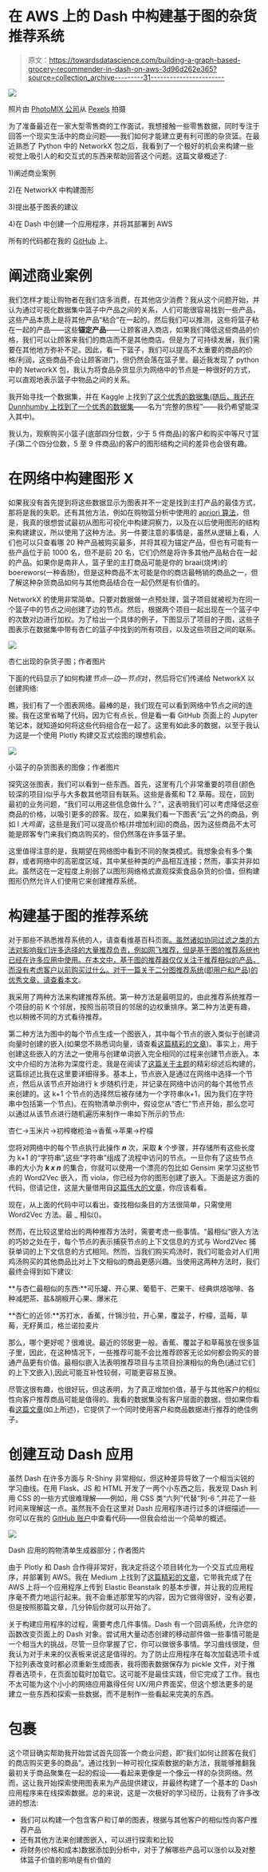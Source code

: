 # 在 AWS 上的 Dash 中构建基于图的杂货推荐系统

> 原文：<https://towardsdatascience.com/building-a-graph-based-grocery-recommender-in-dash-on-aws-3d96d262e365?source=collection_archive---------31----------------------->

![](img/49926d4b4600e8990af2985adff7e64f.png)

照片由 [PhotoMIX 公司](https://www.pexels.com/@wdnet?utm_content=attributionCopyText&utm_medium=referral&utm_source=pexels)从 [Pexels](https://www.pexels.com/photo/vegetables-stall-868110/?utm_content=attributionCopyText&utm_medium=referral&utm_source=pexels) 拍摄

为了准备最近在一家大型零售商的工作面试，我想接触一些零售数据，同时专注于回答一个现实生活中的商业问题——我们如何才能建立更有利可图的杂货篮。在最近熟悉了 Python 中的 NetworkX 包之后，我看到了一个极好的机会来构建一些视觉上吸引人的和交互式的东西来帮助回答这个问题。这篇文章概述了:

1)阐述商业案例

2)在 NetworkX 中构建图形

3)提出基于图表的建议

4)在 Dash 中创建一个应用程序，并将其部署到 AWS

所有的代码都在我的 [GitHub](https://github.com/NeilSinclair/GroceryNetwork) 上。

# 阐述商业案例

我们怎样才能让购物者在我们店多消费，在其他店少消费？我从这个问题开始，并认为通过可视化数据集中篮子中产品之间的关系，人们可能很容易找到一些产品，这些产品本质上是将其他产品“粘合”在一起的。然后我们可以推测，这些将篮子粘在一起的产品——这些**锚定产品**——让顾客进入商店，如果我们降低这些商品的价格，我们可以让顾客来我们的商店而不是其他商店。但是为了可持续发展，我们需要在其他地方弥补不足。因此，看一下篮子，我们可以提高不太重要的商品的价格/利润，这些商品不会让顾客进门，但仍然会落在篮子里。最近我发现了 python 中的 NetworkX 包，我认为将食品杂货显示为网络中的节点是一种很好的方式，可以直观地表示篮子中物品之间的关系。

我开始寻找一个数据集，并在 Kaggle 上找到了[这个优秀的数据集(随后，我还在 Dunnhumby 上找到了](https://www.kaggle.com/c/instacart-market-basket-analysis/data)[一个优秀的数据集](https://www.dunnhumby.com/source-files/)——名为“完整的旅程”——我仍希望能深入其中)。

我认为，观察购买小篮子(底部四分位数，少于 5 件商品)的客户和购买中等尺寸篮子(第二个四分位数，5 至 9 件商品)的客户的图形结构之间的差异也会很有趣。

# **在网络中构建图形 X**

如果我没有首先提到将这些数据显示为图表并不一定是找到主打产品的最佳方式，那将是我的失职。还有其他方法，例如在购物篮分析中使用的 [apriori 算法](https://medium.com/@sawravador/overview-about-apriori-algorithm-a5f20f0a4d39)，但是，我真的很想尝试最初从图形可视化中构建洞察力，以及在以后使用图形的结构来构建建议，所以使用了这种方法。另一件要注意的事情是，虽然从逻辑上看，人们也可以只查看哪 20 种产品被购买最多，并将其视为锚定产品，但也有可能有一些产品位于前 1000 名，但不是前 20 名，它们仍然是将许多其他产品粘合在一起的产品。如果你是南非人，篮子里的主打商品可能是你的 braai(烧烤)的 boerewors(一种香肠)，但是这种商品不太可能是你的商店最畅销的商品之一，但了解这种杂货商品如何与其他商品结合在一起仍然是有价值的。

NetworkX 的使用非常简单。只要对数据做一点预处理，篮子项目就被视为在同一个篮子中的节点之间创建了边的节点。然后，根据两个项目一起出现在一个篮子中的次数对边进行加权。为了给出一个具体的例子，下图显示了项目的子图，这些子图表示在数据集中带有杏仁的篮子中找到的所有项目，以及这些项目之间的联系。

![](img/793fd1ea345c4723479624549934c7e6.png)

杏仁出现的杂货子图；作者图片

下面的代码显示了如何构建*节点—边—节点*对，然后将它们传递给 NetworkX 以创建网络:

瞧，我们有了一个图表网络。最棒的是，我们现在可以看到网络中节点之间的连接。我在这里省略了代码，因为它有点长，但是看一看 GitHub 页面上的 Jupyter 笔记本，就知道如何将这些代码组合在一起了。这里有如此多的数据，以至于我认为这是一个使用 Plotly 构建交互式绘图的理想机会。

![](img/5340dcc87a4e70f323a08eef12ce47e0.png)

小篮子的杂货图表的图像；作者图片

探究这张图表，我们可以看到一些东西。首先，这里有几个非常重要的项目(颜色较深的项目)似乎与大多数其他项目有联系。这些是香蕉和 T2 草莓。现在，回到最初的业务问题，“我们可以用这些信息做什么？”，这表明我们可以考虑降低这些商品的价格，以吸引更多的顾客。现在，如果我们看一下图表“云”之外的商品，例如 l *大鸡蛋*，这些是我们可以提高价格(并增加利润)的商品，因为这些商品不太可能是顾客专门来我们商店购买的，但仍然落在许多篮子里。

这里值得注意的是，我期望在网络图中看到不同的聚类模式。我想象会有多个集群，或者网络中的高密度区域，其中某些种类的产品相互连接；然而，事实并非如此。虽然这在一定程度上削弱了以图形网络格式直观探索食品杂货的价值，但构建图形仍然允许人们使用它来创建推荐系统。

# **构建基于图的推荐系统**

对于那些不熟悉推荐系统的人，请查看维基百科页面[。虽然诸如协同过滤之类的方法对影响我们许多选择的大量推荐负责，例如网飞推荐，但是基于图的推荐系统也已经在许多应用中使用。在本文中，基于图的推荐器仅仅关注于推荐相似的产品，而没有考虑客户以前购买过什么。对于一篇关于二分图推荐系统(即用户和产品)的优秀文章，请查看本文](https://en.wikipedia.org/wiki/Recommender_system)。

我采用了两种方法来构建推荐系统。第一种方法是最明显的，由此推荐系统推荐一个项目的前 K 个邻居，按照当前项目的邻居的边权重排序。第二种方法更有趣，也以稍微不同的方式看待推荐。

第二种方法为图中的每个节点生成一个图嵌入，其中每个节点的嵌入类似于创建词向量时创建的嵌入(如果您不熟悉词向量，请查看[这篇精彩的文章](http://jalammar.github.io/illustrated-word2vec/))。事实上，用于创建这些嵌入的方法之一使用与创建单词嵌入完全相同的过程来创建节点嵌入。本文中介绍的方法称为深度行走。我是在阅读了[这篇关于主题](/deepwalk-its-behavior-and-how-to-implement-it-b5aac0290a15)的精彩综述后构建的，这篇综述比我在这里要详细得多。基本上，节点嵌入是通过在网络中选择一个节点，然后从该节点开始进行 k 步随机行走，并记录在网络中访问的每个其他节点来创建的。这 k+1 个节点的选择然后被存储为一个字符串(k+1，因为我们在字符串中包括第一个节点)。在购物清单示例中，假设您从“杏仁”节点开始，那么您可以通过从该节点进行随机遍历来制作一串如下所示的节点:

杏仁->玉米片->初榨橄榄油->香蕉->苹果->柠檬

您将对网络中的每个节点执行此操作 ***n*** 次，采取 ***k*** 个步骤，并存储所有这些长度为 k+1 的“字符串”,这些“字符串”组成了流程中访问的节点。一旦你有了这些节点串的大小为 ***k x n*** 的集合，你就可以使用一个漂亮的包比如 Gensim 来学习这些节点的 Word2Vec 嵌入，而 viola，你已经为你的图形创建了嵌入。下面是这方面的代码，但请记住，这是大量借用自[这篇伟大的文章](/deepwalk-its-behavior-and-how-to-implement-it-b5aac0290a15)，你应该看看。

现在，从上面的代码中可以看出，查找相似条目的方法很简单，只需使用 Word2Vec 方法。最 _ 相似()。

然而，在比较这里给出的两种推荐方法时，需要考虑一些事情。“最相似”嵌入方法的巧妙之处在于，每个节点的表示捕获节点的上下文信息的方式与 Word2Vec 捕获单词的上下文信息的方式相同。然而，当我们购买鸡汤时，我们可能会对人们用鸡汤购买的其他商品比对上下文相似的商品更感兴趣。当使用这两种方法时，我们最终会得到如下建议:

**与杏仁最相似的东西:**可乐罐、开心果、葡萄干、芒果干、经典烘焙咖啡、各种减肥茶、盐&胡椒开心果、爆米花

**杏仁的近邻:**苏打水，香蕉，什锦沙拉，开心果，覆盆子，柠檬，蓝莓，草莓，无籽黄瓜，格兰诺拉麦片

那么，哪个更好呢？很难说。最近的邻居更一般。香蕉、覆盆子和草莓放在很多篮子里，因此，在这种情况下，一些推荐可能不会比推荐顾客无论如何都会购买的普通产品更有价值。最相似嵌入法表明推荐项目与主项目扮演相似的角色(通过它们的上下文嵌入),因此可能互补性较弱，可能更容易互换。

尽管这很有趣，也很好玩，但这表明，为了真正增加价值，基于与其他客户的相似性向客户推荐商品可能是值得的。我看的数据集没有客户层面的数据，但如果你看看[这篇文章](https://medium.com/dunnhumby-data-science-engineering/network-models-for-recommender-systems-7f0d6d210ccf)(如上所述)，它提供了一个同时使用客户和商品数据进行推荐的绝佳例子。

# **创建互动 Dash 应用**

虽然 Dash 在许多方面与 R-Shiny 非常相似，但这种差异导致了一个相当尖锐的学习曲线。在用 Flask、JS 和 HTML 开发了一两个小东西之后，我发现 Dash 利用 CSS 的一些方式很难理解——例如，用 CSS 类“六列”代替“列-6 ”,并花了一些时间来理解这一点。虽然我不会在这里对 Dash 应用程序进行过多的详细描述——你可以在我的 [GitHub 账户](https://github.com/NeilSinclair/GroceryNetwork)中查看代码——但我会给出一个简单的概述。

![](img/82811d779a5f71ba54723db9137c6f49.png)

Dash 应用的购物清单生成器部分；作者图片

由于 Plotly 和 Dash 合作得非常好，我决定将这个项目转化为一个交互式应用程序，并部署到 AWS。我在 Medium 上找到了[这篇精彩的文章](https://austinlasseter.medium.com/deploying-a-dash-app-with-elastic-beanstalk-console-27a834ebe91d)，它带我完成了在 AWS 上将一个应用程序上传到 Elastic Beanstalk 的基本步骤，并让我的应用程序毫不费力地运行起来。我不会重述那里写的内容，因为它做得很好，没有必要，但是按照那篇文章，几分钟后你就可以开始了。

关于构建应用程序的过程，需要考虑几件事情。Dash 有一个回调系统，允许您的函数改变页面上的 Dash 对象。尝试用大量动态创建的移动部件做一些事情可能是一个相当大的挑战，尽管一旦你掌握了它，你可以做很多事情。学习曲线很陡，但我认为对于未来的仪表板来说这是值得的。为了防止应用程序在每次加载选项卡或下拉列表改变时都必须重新生成图表，我将图表数据保存为 pickle 文件，对于推荐者选项卡，在页面加载时加载它。这可能不是最佳实践，但它完成了工作。我也不太可能为这个小小的网络应用赢得任何 UX/用户界面奖，但这个想法更多的是建立一些东西和探索一些数据，而不是制作一些看起来完美的东西。

# 包裹

这个项目确实帮助我开始尝试首先回答一个商业问题，即“我们如何让顾客在我们的商店购买更多的商品”。通过找到一种可视化探索数据的新方法，我能够推翻我最初关于商品聚集在一起的假设——看起来更像是一个像云一样的杂货网络。然而，这让我开始探索使用图表来为产品提供建议，并最终构建了一个基本的 Dash 应用程序来在线探索数据。总的来说，这是一次极好的学习经历，让我有了许多改进的想法:

*   我们可以构建一个包含客户和订单的图表，根据与其他客户的相似性向客户推荐产品
*   还有其他方法来创建图嵌入，可以进行探索和比较
*   将财务(价格和成本)数据添加到分析中，对于了解哪些产品可以涨价以及对整体篮子价值的影响是有价值的